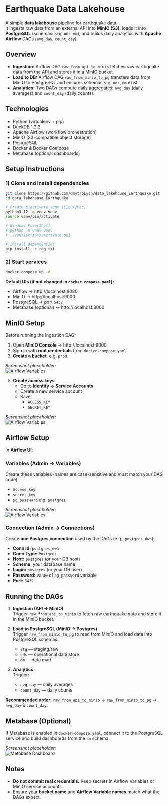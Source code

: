 # Earthquake Data Lakehouse

A simple **data lakehouse** pipeline for earthquake data.  
It ingests raw data from an external API into **MinIO (S3)**, loads it into **PostgreSQL** (schemas: `stg`, `ods`, `dm`), and builds daily analytics with **Apache Airflow** DAGs (`avg_day`, `count_day`).

## Overview

- **Ingestion:** Airflow DAG `raw_from_api_to_minio` fetches raw earthquake data from the API and stores it in a MinIO bucket.  
- **Load to DB:** Airflow DAG `raw_from_minio_to_pg` transfers data from MinIO to PostgreSQL and ensures schemas `stg`, `ods`, `dm` exist.  
- **Analytics:** Two DAGs compute daily aggregates: `avg_day` (daily averages) and `count_day` (daily counts).

## Technologies

- Python (virtualenv + pip)
- DuckDB 1.2.2
- Apache Airflow (workflow orchestration)  
- MinIO (S3-compatible object storage)  
- PostgreSQL  
- Docker & Docker Compose  
- Metabase (optional dashboards)  

## Setup Instructions

### 1) Clone and install dependencies
```bash
git clone https://github.com/dmytroLysh/data_lakehouse_Earthquake.git
cd data_lakehouse_Earthquake

# Create & activate venv (Linux/Mac)
python3.12 -m venv venv
source venv/bin/activate

# Windows PowerShell
# python -m venv venv
# .\venv\Scripts\Activate.ps1

# Install dependencies
pip install -r req.txt
```

### 2) Start services
```bash
docker-compose up -d
```

**Default UIs (if not changed in `docker-compose.yaml`):**
- Airflow → http://localhost:8080  
- MinIO → http://localhost:9000  
- PostgreSQL → port `5432`  
- Metabase (optional) → http://localhost:3000  

## MinIO Setup

Before running the ingestion DAG:

1. Open **MinIO Console** → http://localhost:9000  
2. Sign in with **root credentials** from `docker-compose.yaml`  
3. **Create a bucket**, e.g. `prod`

_Screenshot placeholder:_  
![Airflow Variables](images/minio_bucket.png)
  
5. **Create access keys**:  
   - Go to **Identity → Service Accounts**  
   - Create a new service account  
   - Save:
     - `ACCESS_KEY`  
     - `SECRET_KEY`
    
_Screenshot placeholder:_  
![Airflow Variables](images/minio_access_key.png)

## Airflow Setup

In **Airflow UI**:

### Variables (Admin → Variables)  
Create these variables (names are case-sensitive and must match your DAG code):

- `Access_key`  
- `secret_key`  
- `pg_password`  e.g. `postgres`  

_Screenshot placeholder:_  
![Airflow Variables](images/airflow_variables.png)

### Connection (Admin → Connections)  
Create **one Postgres connection** used by the DAGs (e.g., `postgres_dwh`):

- **Conn Id:** `postgres_dwh`  
- **Conn Type:** `Postgres`  
- **Host:** `postgres` (or your DB host)  
- **Schema:** your database name  
- **Login:** `postgres` (or your DB user)  
- **Password:** value of `pg_password` variable  
- **Port:** `5432`  

## Running the DAGs

1. **Ingestion (API → MinIO)**  
   Trigger `raw_from_api_to_minio` to fetch raw earthquake data and store it in the MinIO bucket.  

2. **Load to PostgreSQL (MinIO → Postgres)**  
   Trigger `raw_from_minio_to_pg` to read from MinIO and load data into PostgreSQL schemas:  
   - `stg` — staging/raw  
   - `ods` — operational data store  
   - `dm` — data mart  

3. **Analytics**  
   Trigger:  
   - `avg_day` — daily averages  
   - `count_day` — daily counts  

**Recommended order:** `raw_from_api_to_minio` → `raw_from_minio_to_pg` → `avg_day` & `count_day`.

## Metabase (Optional)

If Metabase is enabled in `docker-compose.yaml`, connect it to the PostgreSQL service and build dashboards from the `dm` schema.

_Screenshot placeholder:_  
![Metabase Dashboard](images/metabase_dashboard.png)

## Notes

- **Do not commit real credentials.** Keep secrets in Airflow Variables or MinIO service accounts.  
- Ensure your **bucket name** and **Airflow Variable names** match what the DAGs expect.  

